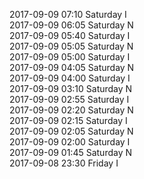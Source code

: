 2017-09-09 07:10 Saturday  I  
2017-09-09 06:05 Saturday  N  
2017-09-09 05:40 Saturday  I  
2017-09-09 05:05 Saturday  N  
2017-09-09 05:00 Saturday  I  
2017-09-09 04:05 Saturday  N  
2017-09-09 04:00 Saturday  I  
2017-09-09 03:10 Saturday  N  
2017-09-09 02:55 Saturday  I  
2017-09-09 02:20 Saturday  N  
2017-09-09 02:15 Saturday  I  
2017-09-09 02:05 Saturday  N  
2017-09-09 02:00 Saturday  I  
2017-09-09 01:45 Saturday  N  
2017-09-08 23:30 Friday  I  
